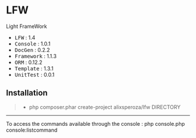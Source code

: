 # LFW
Light FrameWork

 - <kbd>LFW</kbd> : 1.4
 - <kbd>Console</kbd> : 1.0.1
 - <kbd>DocGen</kbd> : 0.2.2
 - <kbd>Framework</kbd> : 1.1.3
 - <kbd>ORM</kbd> : 0.12.2
 - <kbd>Template</kbd> : 1.3.1
 - <kbd>UnitTest</kbd> : 0.0.1

Installation
----------

> - php composer.phar create-project alixsperoza/lfw DIRECTORY

----------

To access the commands available through the console : php console.php console:listcommand